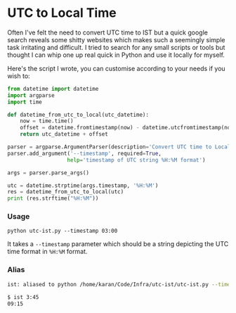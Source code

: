 # UTC to Local Time

Often I've felt the need to convert UTC time to IST but a quick google search reveals some shitty websites which makes such a seemingly simple task irritating and difficult. I tried to search for any small scripts or tools but thought I can whip one up real quick in Python and use it locally for myself. 

Here's the script I wrote, you can customise according to your needs if you wish to:

```python
from datetime import datetime
import argparse
import time

def datetime_from_utc_to_local(utc_datetime):
    now = time.time()
    offset = datetime.fromtimestamp(now) - datetime.utcfromtimestamp(now)
    return utc_datetime + offset

parser = argparse.ArgumentParser(description='Convert UTC time to Local time.')
parser.add_argument('--timestamp', required=True,
                   help='timestamp of UTC string %H:%M format')

args = parser.parse_args()

utc = datetime.strptime(args.timestamp, '%H:%M')
res = datetime_from_utc_to_local(utc)
print (res.strftime("%H:%M"))
```

### Usage

`python utc-ist.py --timestamp 03:00`

It takes a `--timestamp` parameter which should be a string depicting the UTC time format in `%H:%M` format.

### Alias

```bash
ist: aliased to python /home/karan/Code/Infra/utc-ist/utc-ist.py --timestamp

$ ist 3:45
09:15
```
